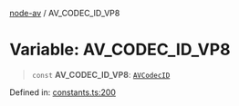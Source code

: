 [node-av](../globals.md) / AV\_CODEC\_ID\_VP8

# Variable: AV\_CODEC\_ID\_VP8

> `const` **AV\_CODEC\_ID\_VP8**: [`AVCodecID`](../type-aliases/AVCodecID.md)

Defined in: [constants.ts:200](https://github.com/seydx/av/blob/f8631fc881b394300b1479f511d55cf1c370a87f/src/constants/constants.ts#L200)
